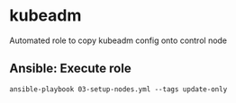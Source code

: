 # kubeadm

Automated role to copy kubeadm config onto control node

## Ansible: Execute role

```shell
ansible-playbook 03-setup-nodes.yml --tags update-only
```